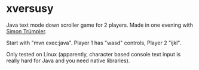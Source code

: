 xversusy
========

Java text mode down scroller game for 2 players. Made in one evening with <a href="http://simont.de">Simon Trümpler</a>.

Start with "mvn exec:java". Player 1 has "wasd" controls, Player 2 "ijkl".

Only tested on Linux (apparently, character based console text input is really hard for Java and you need native libraries).
